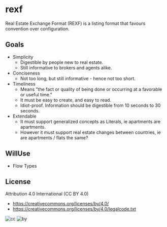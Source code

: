 # rexf
Real Estate Exchange Format (REXF) is a listing format that favours convention over configuration.

## Goals
* Simplicity
  * Digestible by people new to real estate.
  * Still informative to brokers and agents alike.
* Conciseness
  * Not too long, but still informative - hence not too short.
* Timeliness
  * Means "the fact or quality of being done or occurring at a favorable or useful time."
  * It must be easy to create, and easy to read.
  * Idiot-proof. Information should be digestible from 10 seconds to 30 seconds. 
* Extendable
  * It must support generalized concepts as Literals, ie apartments are apartments.
  * However it must support real estate changes between countries, ie are apartments / flats the same?

## WillUse
* Flow Types

## License

Attribution 4.0 International (CC BY 4.0)

* https://creativecommons.org/licenses/by/4.0/
* https://creativecommons.org/licenses/by/4.0/legalcode.txt

![cc](https://creativecommons.org/images/deed/cc_blue_x2.png) ![by](https://creativecommons.org/images/deed/attribution_icon_blue_x2.png)
